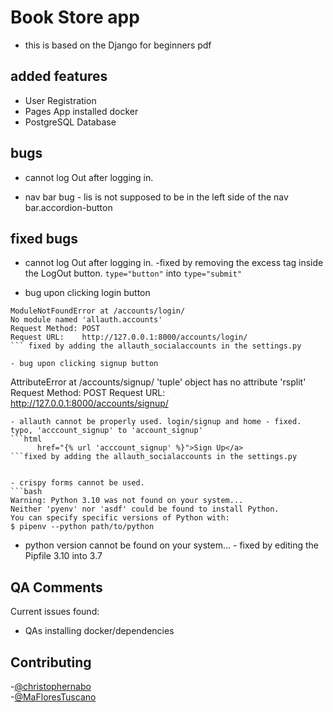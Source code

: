 # Book Store app
- this is based on the Django for beginners pdf

## added features
- User Registration
- Pages App
 installed docker
- PostgreSQL Database

## bugs
- cannot log Out after logging in.

- nav bar bug - lis is not supposed to be in the left side of the nav bar.accordion-button

## fixed bugs

- cannot log Out after logging in. -fixed by removing the excess tag inside the LogOut button. `type="button"` into `type="submit"`

- bug upon clicking login button
```
ModuleNotFoundError at /accounts/login/
No module named 'allauth.accounts'
Request Method:	POST
Request URL:	http://127.0.0.1:8000/accounts/login/
``` fixed by adding the allauth_socialaccounts in the settings.py

- bug upon clicking signup button
```
AttributeError at /accounts/signup/
'tuple' object has no attribute 'rsplit'
Request Method:	POST
Request URL:	http://127.0.0.1:8000/accounts/signup/
```
- allauth cannot be properly used. login/signup and home - fixed. typo, 'acccount_signup' to 'account_signup'
```html
      href="{% url 'acccount_signup' %}">Sign Up</a>
```fixed by adding the allauth_socialaccounts in the settings.py


- crispy forms cannot be used. 
```bash
Warning: Python 3.10 was not found on your system...
Neither 'pyenv' nor 'asdf' could be found to install Python.
You can specify specific versions of Python with:
$ pipenv --python path/to/python
```
- python version cannot be found on your system... - fixed by editing the Pipfile 3.10 into 3.7

## QA Comments
Current issues found:  
- QAs installing docker/dependencies
## Contributing
-[@christophernabo](https://github.com/christophernabo)  
-[@MaFloresTuscano](https://github.com/MaFloresTuscano)

